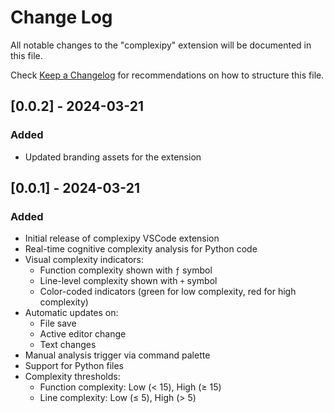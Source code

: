 # Change Log

All notable changes to the "complexipy" extension will be documented in this file.

Check [Keep a Changelog](http://keepachangelog.com/) for recommendations on how to structure this file.

## [0.0.2] - 2024-03-21

### Added
- Updated branding assets for the extension

## [0.0.1] - 2024-03-21

### Added
- Initial release of complexipy VSCode extension
- Real-time cognitive complexity analysis for Python code
- Visual complexity indicators:
  - Function complexity shown with `ƒ` symbol
  - Line-level complexity shown with `+` symbol
  - Color-coded indicators (green for low complexity, red for high complexity)
- Automatic updates on:
  - File save
  - Active editor change
  - Text changes
- Manual analysis trigger via command palette
- Support for Python files
- Complexity thresholds:
  - Function complexity: Low (< 15), High (≥ 15)
  - Line complexity: Low (≤ 5), High (> 5)